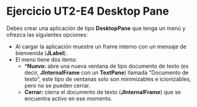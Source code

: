 # Ejercicio UT2-E4 Desktop Pane
Debes crear una aplicación de tipo **DesktopPane** que tenga un menú y ofrezca las siguientes opciones:
- Al cargar la aplicación muestre un frame interno con un mensaje de bienvenida (**JLabel**).
- El menú tiene dos items:
    * ***Nuevo:** abre una nueva ventana de tipo documento de texto (es decir, **JInternalFrame** con un **TextPane**) llamada "Documento de texto", este tipo de ventanas solo son minimizables e icionizables, pero no se pueden cerrar.
    * **Cerrar:** cierra el documento de texto (**JInternalFrame**) que se encuentra activo en ese momento.

